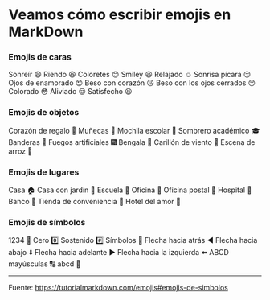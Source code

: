 # Veamos cómo escribir emojis en MarkDown

### Emojis de caras

Sonreír	:smile:
Riendo	:laughing:
Coloretes	:blush:
Smiley	:smiley:
Relajado	:relaxed:
Sonrisa pícara	:smirk:
Ojos de enamorado	:heart_eyes:
Beso con corazón	:kissing_heart:
Beso con los ojos cerrados :kissing_closed_eyes:
Colorado	:flushed:
Aliviado	:relieved:
Satisfecho	:satisfied:

### Emojis de objetos
Corazón de regalo	:gift_heart:
Muñecas	:dolls:
Mochila escolar	:school_satchel:
Sombrero académico	:mortar_board:
Banderas	:flags:
Fuegos artificiales	:fireworks:
Bengala	:sparkler:
Carillón de viento	:wind_chime:
Escena de arroz	:rice_scene:

### Emojis de lugares
Casa	:house:
Casa con jardín	:house_with_garden:
Escuela	:school:
Oficina	:office:
Oficina postal	:post_office:
Hospital	:hospital:
Banco	:bank:
Tienda de conveniencia	:convenience_store:
Hotel del amor	:love_hotel:

### Emojis de símbolos
1234	:1234: 
Cero	:zero:
Sostenido	:hash:
Símbolos	:symbols:
Flecha hacia atrás	:arrow_backward:
Flecha hacia abajo	:arrow_down:
Flecha hacia adelante	:arrow_forward:
Flecha hacia la izquierda	:arrow_left:
ABCD mayúsculas	:capital_abcd:
abcd	:abcd:

-------------------
Fuente: https://tutorialmarkdown.com/emojis#emojis-de-simbolos